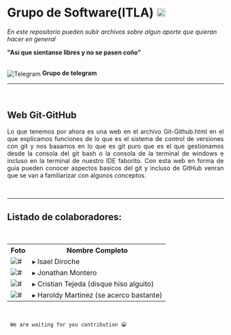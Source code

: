 # Grupo de Software(ITLA)  <code><img height="20" src="https://cdn.countryflags.com/thumbs/dominican-republic/flag-400.png"></code>
<i>En este repositorio pueden subir archivos sobre algun aporte que quieran hacer en general</i>

<b>"Asi que sientanse libres y no se pasen coño"</b> <br><br>

<img align="absmiddle" alt="Telegram" src="./gruposoftware/css/images/tele.png"/>
<a src="https://t.me/+Rnl6Z53r9PxiMzNh">
    <b>Grupo de telegram</b>
</a>

<hr>
<br>
<h2>Web Git-GitHub</h2>
<p align="justify">Lo que tenemos por ahora es una web en el archivo Git-Github.html en el que explicamos funciones de lo que es el sistema de control de versiones con git y nos basamos en lo que es git puro que es el que gestionamos desde la consola del git bash o la consola de la terminal de windows e incluso en la terminal de nuestro IDE faborito. Con esta web en forma de guia pueden conocer aspectos basicos del git y incluso de GitHub venran que se van a familiarizar con algunos conceptos.</p>



<br>

<hr>
<h2> Listado de colaboradores:</h2>
<br>


<table>
    <tr>
        <th>Foto</th>
        <th>Nombre Completo</th>
    </tr>
    <tr>
        <td><img src="./GrupoSoftware/css/images/contributors/isael pic.png" alt="#" align="absmiddle"></td>
        <td>▸ Isael Diroche</td>
    </tr>
    <tr>
        <td><img src="./GrupoSoftware/css/images/contributors/jonathan pic.png" alt="#" align="absmiddle"></td>
        <td>▸ Jonathan Montero</td>
    </tr>
    <tr>
        <td><img src="./GrupoSoftware/css/images/contributors/cristian pic.png" alt="#" align="absmiddle"></td>
        <td>▸ Cristian Tejeda (disque hiso alguito)</td>
    </tr>
    <tr>
        <td><img src="./GrupoSoftware/css/images/contributors/haroldy pic.png" alt="#" align="absmiddle"></td>
        <td>▸ Haroldy Martinez (se acerco bastante)</td>
    </tr>

    
</table>
<br>
<pre><code> We are waiting for you contribution 😀 </code></pre>
